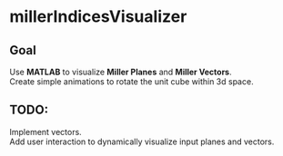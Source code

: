 # millerIndicesVisualizer
## Goal
Use **MATLAB** to visualize **Miller Planes** and **Miller Vectors**.\
Create simple animations to rotate the unit cube within 3d space.
## TODO:
Implement vectors.\
Add user interaction to dynamically visualize input planes and vectors.
